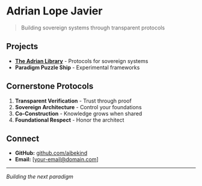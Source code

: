 # Adrian Lope Javier

> Building sovereign systems through transparent protocols

## Projects
- **[The Adrian Library](https://github.com/aibekind/adrian-library)** - Protocols for sovereign systems
- **Paradigm Puzzle Ship** - Experimental frameworks

## Cornerstone Protocols
1. **Transparent Verification** - Trust through proof
2. **Sovereign Architecture** - Control your foundations  
3. **Co-Construction** - Knowledge grows when shared
4. **Foundational Respect** - Honor the architect

## Connect
- **GitHub:** [github.com/aibekind](https://github.com/aibekind)
- **Email:** [your-email@domain.com]

---
*Building the next paradigm*
